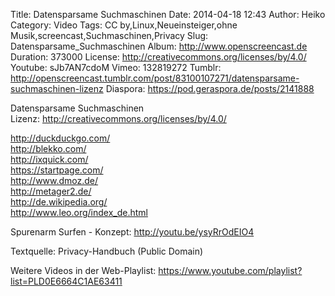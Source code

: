Title: Datensparsame Suchmaschinen
Date: 2014-04-18 12:43
Author: Heiko
Category: Video
Tags: CC by,Linux,Neueinsteiger,ohne Musik,screencast,Suchmaschinen,Privacy
Slug: Datensparsame_Suchmaschinen
Album: http://www.openscreencast.de
Duration: 373000
License: http://creativecommons.org/licenses/by/4.0/
Youtube: sJb7AN7cdoM
Vimeo: 132819272
Tumblr: http://openscreencast.tumblr.com/post/83100107271/datensparsame-suchmaschinen-lizenz
Diaspora: https://pod.geraspora.de/posts/2141888

Datensparsame Suchmaschinen  
Lizenz: <http://creativecommons.org/licenses/by/4.0/>  
  
<http://duckduckgo.com/>  
<http://blekko.com/>  
<http://ixquick.com/>  
<https://startpage.com/>  
<http://www.dmoz.de/>  
<http://metager2.de/>  
<http://de.wikipedia.org/>  
<http://www.leo.org/index_de.html>  
  
Spurenarm Surfen - Konzept: <http://youtu.be/ysyRrOdEIO4>  
  
Textquelle: Privacy-Handbuch (Public Domain)  
  
Weitere Videos in der Web-Playlist:
<https://www.youtube.com/playlist?list=PLD0E6664C1AE63411>  
  

